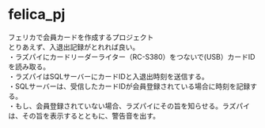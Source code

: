 # felica_pj
フェリカで会員カードを作成するプロジェクト<br>
とりあえず、入退出記録がとれれば良い。<br>
・ラズパイにカードリーダーライター（RC-S380）をつないで(USB）カードIDを読み取る。<br>
・ラズパイはSQLサーバーにカードIDと入退出時刻を送信する。<br>
・SQLサーバーは、受信したカードIDが会員登録されている場合に時刻を記録する。<br>
・もし、会員登録されていない場合、ラズパイにその旨を知らせる。ラズパイは、その旨を表示するとともに、警告音を出す。<br>

